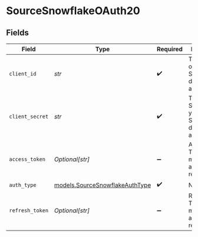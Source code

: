 # SourceSnowflakeOAuth20


## Fields

| Field                                                                  | Type                                                                   | Required                                                               | Description                                                            |
| ---------------------------------------------------------------------- | ---------------------------------------------------------------------- | ---------------------------------------------------------------------- | ---------------------------------------------------------------------- |
| `client_id`                                                            | *str*                                                                  | :heavy_check_mark:                                                     | The Client ID of your Snowflake developer application.                 |
| `client_secret`                                                        | *str*                                                                  | :heavy_check_mark:                                                     | The Client Secret of your Snowflake developer application.             |
| `access_token`                                                         | *Optional[str]*                                                        | :heavy_minus_sign:                                                     | Access Token for making authenticated requests.                        |
| `auth_type`                                                            | [models.SourceSnowflakeAuthType](../models/sourcesnowflakeauthtype.md) | :heavy_check_mark:                                                     | N/A                                                                    |
| `refresh_token`                                                        | *Optional[str]*                                                        | :heavy_minus_sign:                                                     | Refresh Token for making authenticated requests.                       |